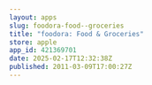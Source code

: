 ```yaml
---
layout: apps
slug: foodora-food--groceries
title: "foodora: Food & Groceries"
store: apple
app_id: 421369701
date: 2025-02-17T12:32:38Z
published: 2011-03-09T17:00:27Z
---
```

